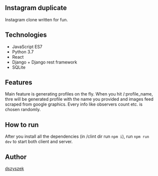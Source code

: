 ## Instagram duplicate
Instagram clone written for fun. <br>

## Technologies
- JavaScript ES7
- Python 3.7
- React
- Django + Django rest framework
- SQLite

## Features
Main feature is generating profiles on the fly. When you hit /:profile_name, thre will be generated profile with the name you provided and images feed scraped from google graphics. Every info like observers count etc. is chosen randomly.

## How to run
After you install all the dependencies (in /clint dir run `npm i`), run `npm run dev` to start both client and server.

## Author
[dszyszek](https://github.com/dszyszek)